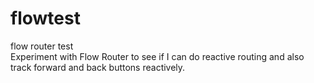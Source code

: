 # flowtest
flow router test  
Experiment with Flow Router to see if I can do reactive routing and also track forward and back buttons reactively.
